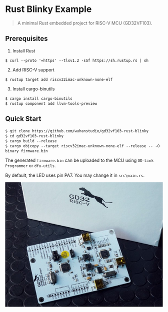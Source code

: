 # Rust Blinky Example

> A minimal Rust embedded project for RISC-V MCU (GD32VF103).

## Prerequisites

1. Install Rust

```
$ curl --proto '=https' --tlsv1.2 -sSf https://sh.rustup.rs | sh
```

2. Add RISC-V support

```
$ rustup target add riscv32imac-unknown-none-elf 
```

3. Install cargo-binutils

```
$ cargo install cargo-binutils
$ rustup component add llvm-tools-preview
```

## Quick Start

```
$ git clone https://github.com/wuhanstudio/gd32vf103-rust-blinky
$ cd gd32vf103-rust-blinky
$ cargo build --release
$ cargo objcopy --target riscv32imac-unknown-none-elf --release -- -O binary firmware.bin
```

The generated `firmware.bin` can be uploaded to the MCU using `GD-Link Programmer` or `dfu-utils`.

By default, the LED uses pin PA7. You may change it in `src\main.rs`.

![](doc/board.jpeg)
